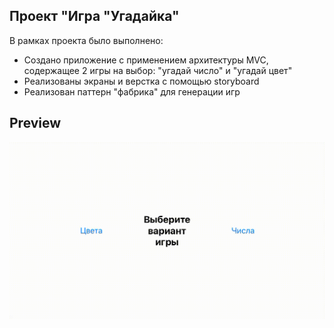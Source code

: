 ## Проект "Игра "Угадайка"
В рамках проекта было выполнено:
- Создано приложение с применением архитектуры MVC, содержащее 2 игры на выбор: "угадай число" и "угадай цвет"
- Реализованы экраны и верстка c помощью storyboard
- Реализован паттерн "фабрика" для генерации игр

## Preview
![Preview](https://github.com/discoclash/guessing-game/blob/main/Preview.gif)
